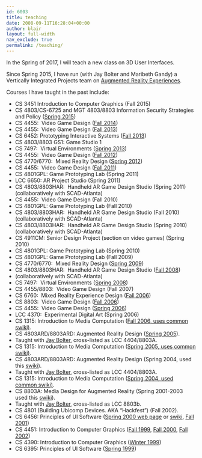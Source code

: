 ```yaml
---
id: 6003
title: teaching
date: 2008-09-11T16:28:04+00:00
author: blair
layout: full-width
nav_exclude: true
permalink: /teaching/
---
```


In the Spring of 2017, I will teach a new class on 3D User Interfaces.

Since Spring 2015, I have run (with Jay Bolter and Maribeth Gandy) a Vertically Integrated Projects team on [Augmented Reality Experiences](http://www.vip.gatech.edu/teams/augmented-reality-experiences). 

Courses I have taught in the past include:
* CS 3451 Introduction to Computer Graphics (Fall 2015)
* CS 4803/CS-6725 and MGT 4803/8803 Information Security Strategies and Policy ([Spring 2015](http://ael.gatech.edu/infosec-policy-s15/))
* CS 4455:  Video Game Design (<a href="http://ael.gatech.edu/cs4455f14">Fall 2014</a>)
* CS 4455:  Video Game Design (<a href="http://ael.gatech.edu/cs4455f13">Fall 2013</a>)
* CS 6452:  Prototyping Interactive Systems  (<a href="http://ael.gatech.edu/cs6452f13">Fall 2013</a>)
* CS 4803/8803 GS1:  Game Studio 1
* CS 7497:  Virtual Environments (<a href="http://ael.gatech.edu/cs7497s13">Spring 2013</a>)
* CS 4455:  Video Game Design (<a href="http://ael.gatech.edu/cs4455f12">Fall 2012</a>)
* CS 4770/6770:  Mixed Reality Design (<a href="http://ael.gatech.edu/mrdesignclass">Spring 2012</a>)
* CS 4455:  Video Game Design (<a href="http://ael.gatech.edu/cs4455f11">Fall 2011</a>)
* CS 4801GPL: Game Prototyping Lab (Spring 2011)
* LCC 6650: AR Project Studio (Spring 2011)
* CS 4803/8803HAR:  Handheld AR Game Design Studio (Spring 2011) (collaboratively with SCAD-Atlanta)
* CS 4455:  Video Game Design (Fall 2010)
* CS 4801GPL: Game Prototyping Lab (Fall 2010)
* CS 4803/8803HAR:  Handheld AR Game Design Studio (Fall 2010) (collaboratively with SCAD-Atlanta)
* CS 4803/8803HAR:  Handheld AR Game Design Studio (Spring 2010) (collaboratively with SCAD-Atlanta)
* CS 4911CM: Senior Design Project (section on video games) (Spring 2010)
* CS 4801GPL: Game Prototyping Lab (Spring 2010)
* CS 4801GPL: Game Prototyping Lab (Fall 2009)
* CS 4770/6770:  Mixed Reality Design (<a title="http://www.cc.gatech.edu/classes/AY2009/cs4770_spring/" href="http://www.cc.gatech.edu/classes/AY2009/cs4770_spring/">Spring 2009</a>)
* CS 4803/8803HAR:  Handheld AR Game Design Studio (<a title="http://www.cc.gatech.edu/classes/AY2009/cs4803_fall/" href="http://www.cc.gatech.edu/classes/AY2009/cs4803_fall/">Fall 2008</a>)
* (collaboratively with SCAD-Atlanta)
* CS 7497:  Virtual Environments (<a title="http://www.cc.gatech.edu/classes/AY2008/cs7497_spring" href="http://www.cc.gatech.edu/classes/AY2008/cs7497_spring">Spring 2008</a>)
* CS 4455/8803:  Video Game Design (Fall 2007)
* CS 6760:  Mixed Reality Experience Design (<a title="http://kingkong.cc.gatech.edu:8080/ARDesign" href="http://kingkong.cc.gatech.edu:8080/ARDesign">Fall 2006</a>)
* CS 8803:  Video Game Design (<a title="http://swiki.cc.gatech.edu/cs4455/557" href="http://swiki.cc.gatech.edu/cs4455/557">Fall 2006</a>)
* CS 4455:  Video Game Design (<a title="http://www.cc.gatech.edu/classes/AY2006/cs4455_spring/" href="http://www.cc.gatech.edu/classes/AY2006/cs4455_spring/">Spring 2006</a>)
* LCC 4370:  Experimental Digital Art (Spring 2006)
* CS 1315: Introduction to Media Computation (<a title="http://coweb.cc.gatech.edu/cs1315" href="http://coweb.cc.gatech.edu/cs1315">Fall 2006, uses common swiki)</a>.
* CS 4803ARD/8803ARD: Augmented Reality Design (<a title="http://kingkong.cc.gatech.edu:8080/ARDesign" href="http://kingkong.cc.gatech.edu:8080/ARDesign">Spring 2005</a>).
* Taught with <a title="http://www.lcc.gatech.edu/~bolter/" href="http://www.lcc.gatech.edu/%7Ebolter/">Jay Bolter</a>, cross-listed as LCC 4404/8803A.
* CS 1315: Introduction to Media Computation (<a title="http://coweb.cc.gatech.edu/cs1315" href="http://coweb.cc.gatech.edu/cs1315">Spring 2005, uses common swiki)</a>.
* CS 4803ARD/8803ARD: Augmented Reality Design (Spring 2004, used this <a title="http://kingkong.cc.gatech.edu:8080/ARDesign" href="http://kingkong.cc.gatech.edu:8080/ARDesign">swiki</a>).
* Taught with <a title="http://www.lcc.gatech.edu/~bolter/" href="http://www.lcc.gatech.edu/%7Ebolter/">Jay Bolter</a>, cross-listed as LCC 4404/8803A.
* CS 1315: Introduction to Media Computation (<a title="http://coweb.cc.gatech.edu/cs1315" href="http://coweb.cc.gatech.edu/cs1315">Spring 2004, used common swiki)</a>.
* CS 8803A: Media Design for Augmented Reality (Spring 2001-2003 used this <a title="http://swiki.cc.gatech.edu:8080/cs8803f" href="http://swiki.cc.gatech.edu:8080/cs8803f">swiki</a>).
* Taught with <a title="http://www.lcc.gatech.edu/~bolter/" href="http://www.lcc.gatech.edu/%7Ebolter/">Jay Bolter</a>, cross-listed as LCC 8803b.
* CS 4801 (Building Ubicomp Devices. AKA &#8220;Hackfest&#8221;) (Fall 2002).
* CS 6456: Principles of UI Software (<a title="http://www.cc.gatech.edu/classes/AY2000/cs6456_spring" href="http://www.cc.gatech.edu/classes/AY2000/cs6456_spring">Spring 2000 web page</a> or <a title="http://swiki.cc.gatech.edu:8080/cs6456" href="http://swiki.cc.gatech.edu:8080/cs6456">swiki</a>, <a title="http://www.cc.gatech.edu/classes/AY2002/cs4470_fall" href="http://www.cc.gatech.edu/classes/AY2002/cs4470_fall">Fall 2001</a>)
* CS 4451: Introduction to Computer Graphics (<a title="http://www.cc.gatech.edu/classes/AY2000/cs4451_fall" href="http://www.cc.gatech.edu/classes/AY2000/cs4451_fall">Fall 1999</a>, <a title="http://www.cc.gatech.edu/classes/AY2001/cs4451a_fall" href="http://www.cc.gatech.edu/classes/AY2001/cs4451a_fall">Fall 2000</a>, <a title="http://www.cc.gatech.edu/classes/AY2003/cs4451a_fall/" href="http://www.cc.gatech.edu/classes/AY2003/cs4451a_fall/">Fall 2002</a>)
* CS 4390: Introduction to Computer Graphics (<a title="http://www.cc.gatech.edu/classes/cs4390_99_winter" href="http://www.cc.gatech.edu/classes/cs4390_99_winter">Winter 1999</a>)
* CS 6395: Principles of UI Software (<a title="http://www.cc.gatech.edu/classes/cs6395_99_spring" href="http://www.cc.gatech.edu/classes/cs6395_99_spring">Spring 1999</a>)
		
